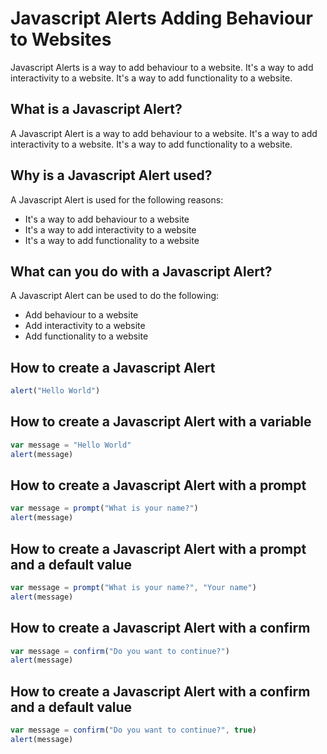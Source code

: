 # Javascript Alerts Adding Behaviour to Websites

Javascript Alerts is a way to add behaviour to a website.
It's a way to add interactivity to a website. It's a way to add functionality to a website.

## What is a Javascript Alert?

A Javascript Alert is a way to add behaviour to a website.
It's a way to add interactivity to a website. It's a way to add functionality to a website.

## Why is a Javascript Alert used?

A Javascript Alert is used for the following reasons:

- It's a way to add behaviour to a website
- It's a way to add interactivity to a website
- It's a way to add functionality to a website

## What can you do with a Javascript Alert?

A Javascript Alert can be used to do the following:

- Add behaviour to a website
- Add interactivity to a website
- Add functionality to a website

## How to create a Javascript Alert

```javascript
alert("Hello World")
```

## How to create a Javascript Alert with a variable

```javascript
var message = "Hello World"
alert(message)
```

## How to create a Javascript Alert with a prompt

```javascript
var message = prompt("What is your name?")
alert(message)
```

## How to create a Javascript Alert with a prompt and a default value

```javascript
var message = prompt("What is your name?", "Your name")
alert(message)
```

## How to create a Javascript Alert with a confirm

```javascript
var message = confirm("Do you want to continue?")
alert(message)
```

## How to create a Javascript Alert with a confirm and a default value

```javascript
var message = confirm("Do you want to continue?", true)
alert(message)
```
